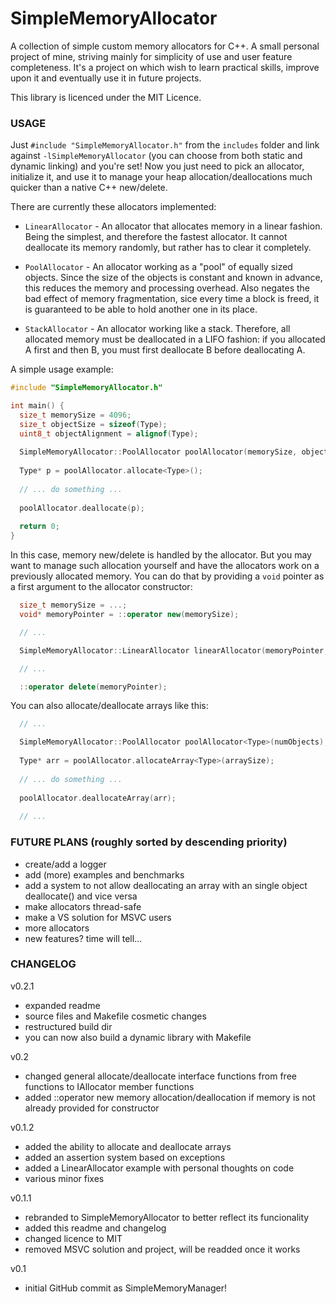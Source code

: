 # SimpleMemoryAllocator

A collection of simple custom memory allocators for C++. A small personal project of mine, striving mainly for simplicity of use and user feature completeness.
It's a project on which wish to learn practical skills, improve upon it and eventually use it in future projects.

This library is licenced under the MIT Licence.


### USAGE
Just `#include "SimpleMemoryAllocator.h"` from the `includes` folder and link against `-lSimpleMemoryAllocator` (you can choose from both static and dynamic linking) and you're set! Now you just need to pick an allocator, initialize it, and use it to manage your heap allocation/deallocations much quicker than a native C++ new/delete.

There are currently these allocators implemented:
  - `LinearAllocator` - An allocator that allocates memory in a linear fashion. Being the simplest, and therefore 
                        the fastest allocator. It cannot deallocate its memory randomly, but rather has to clear it completely. 

  - `PoolAllocator`   - An allocator working as a "pool" of equally sized objects. Since the size of the
	                      objects is constant and known in advance, this reduces the memory and processing overhead.
	                      Also negates the bad effect of memory fragmentation, sice every time a block is freed, it is 
	                      guaranteed to be able to hold another one in its place.

  - `StackAllocator`  - An allocator working like a stack. Therefore, all allocated memory must be deallocated
	                      in a LIFO fashion: if you allocated A first and then B, you must first deallocate B before 
	                      deallocating A.
                        
A simple usage example: 
```C++
#include "SimpleMemoryAllocator.h"

int main() {
  size_t memorySize = 4096;
  size_t objectSize = sizeof(Type);
  uint8_t objectAlignment = alignof(Type);
  
  SimpleMemoryAllocator::PoolAllocator poolAllocator(memorySize, objectSize, objectAlignment);
  
  Type* p = poolAllocator.allocate<Type>();
  
  // ... do something ...
  
  poolAllocator.deallocate(p);
  
  return 0;
}
```
In this case, memory new/delete is handled by the allocator. But you may want to manage such allocation yourself and have the allocators work on a previously allocated memory. You can do that by providing a `void` pointer as a first argument to the allocator constructor:
```C++
  size_t memorySize = ...;
  void* memoryPointer = ::operator new(memorySize);

  // ...

  SimpleMemoryAllocator::LinearAllocator linearAllocator(memoryPointer, memorySize);

  // ...

  ::operator delete(memoryPointer);
```
You can also allocate/deallocate arrays like this:
```C++
  // ...

  SimpleMemoryAllocator::PoolAllocator poolAllocator<Type>(numObjects);
  
  Type* arr = poolAllocator.allocateArray<Type>(arraySize);
  
  // ... do something ...
  
  poolAllocator.deallocateArray(arr);
  
  // ...
```


### FUTURE PLANS (roughly sorted by descending priority)
  - create/add a logger
  - add (more) examples and benchmarks
  - add a system to not allow deallocating an array with an single object deallocate() and vice versa
  - make allocators thread-safe
  - make a VS solution for MSVC users
  - more allocators
  - new features? time will tell...
  

### CHANGELOG
v0.2.1
  - expanded readme
  - source files and Makefile cosmetic changes
  - restructured build dir
  - you can now also build a dynamic library with Makefile

v0.2
  - changed general allocate/deallocate interface functions from free functions to IAllocator member functions
  - added ::operator new memory allocation/deallocation if memory is not already provided for constructor

v0.1.2
  - added the ability to allocate and deallocate arrays
  - added an assertion system based on exceptions
  - added a LinearAllocator example with personal thoughts on code
  - various minor fixes
  
v0.1.1 
  - rebranded to SimpleMemoryAllocator to better reflect its funcionality
  - added this readme and changelog
  - changed licence to MIT
  - removed MSVC solution and project, will be readded once it works

v0.1 
  - initial GitHub commit as SimpleMemoryManager!
